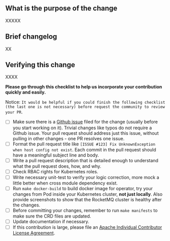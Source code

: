 ## What is the purpose of the change

XXXXX

## Brief changelog

XX

## Verifying this change

XXXX

**Please go through this checklist to help us incorporate your contribution quickly and easily.**

Notice: `It would be helpful if you could finish the following checklist (the last one is not necessary) before request the community to review your PR`.

- [ ] Make sure there is a [Github issue](https://github.com/apache/rocketmq-operator/issues) filed for the change (usually before you start working on it). Trivial changes like typos do not require a Github issue. Your pull request should address just this issue, without pulling in other changes - one PR resolves one issue. 
- [ ] Format the pull request title like `[ISSUE #123] Fix UnknownException when host config not exist`. Each commit in the pull request should have a meaningful subject line and body.
- [ ] Write a pull request description that is detailed enough to understand what the pull request does, how, and why.
- [ ] Check RBAC rights for Kubernetes roles.
- [ ] Write necessary unit-test to verify your logic correction, more mock a little better when cross module dependency exist. 
- [ ] Run `make docker-build` to build docker image for operator, try your changes from Pod inside your Kubernetes cluster, **not just locally**. Also provide screenshots to show that the RocketMQ cluster is healthy after the changes. 
- [ ] Before committing your changes, remember to run `make manifests` to make sure the CRD files are updated. 
- [ ] Update documentation if necessary.
- [ ] If this contribution is large, please file an [Apache Individual Contributor License Agreement](http://www.apache.org/licenses/#clas).
